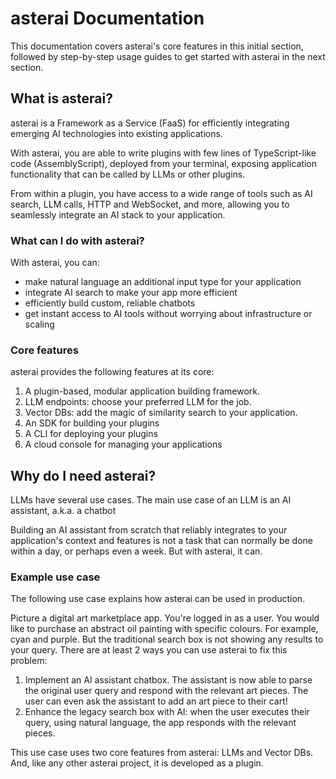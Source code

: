 # asterai Documentation
This documentation covers asterai's core features in this initial section,
followed by step-by-step usage guides to get started with asterai in the next
section.

## What is asterai?
asterai is a Framework as a Service (FaaS) for efficiently integrating
emerging AI technologies into existing applications.

With asterai, you are able to write plugins with few lines of TypeScript-like
code (AssemblyScript), deployed from your terminal, exposing application
functionality that can be called by LLMs or other plugins.

From within a plugin, you have access to a wide range of tools such as AI search,
LLM calls, HTTP and WebSocket, and more, allowing you to seamlessly integrate
an AI stack to your application.

### What can I do with asterai?

With asterai, you can:

- make natural language an additional input type for your
application
- integrate AI search to make your app more efficient
- efficiently build custom, reliable chatbots
- get instant access to AI tools without worrying about infrastructure or scaling

### Core features
asterai provides the following features at its core:

1. A plugin-based, modular application building framework.
2. LLM endpoints: choose your preferred LLM for the job.
3. Vector DBs: add the magic of similarity search to your application.
4. An SDK for building your plugins
5. A CLI for deploying your plugins
6. A cloud console for managing your applications


## Why do I need asterai?
LLMs have several use cases.
The main use case of an LLM is an AI assistant, a.k.a. a chatbot

Building an AI assistant from scratch that reliably integrates to your application's context
and features is not a task that can normally be done within a day, or perhaps
even a week.
But with asterai, it can.

### Example use case
The following use case explains how asterai can be used in production.

Picture a digital art marketplace app.
You're logged in as a user.
You would like to purchase an abstract oil painting with specific colours.
For example, cyan and purple.
But the traditional search box is not showing any results to your query.
There are at least 2 ways you can use asterai to fix this problem:

1. Implement an AI assistant chatbox.
   The assistant is now able to parse the original user query and respond with
   the relevant art pieces.
   The user can even ask the assistant to add an art piece to their cart!
2. Enhance the legacy search box with AI: when the user executes their
   query, using natural language, the app responds with the relevant pieces.

This use case uses two core features from asterai: LLMs and Vector DBs.
And, like any other asterai project, it is developed as a plugin.
